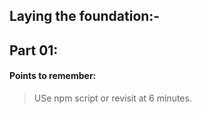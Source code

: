 ## Laying the foundation:-

## Part 01:

#### Points to remember:
> USe npm script or revisit at 6 minutes.
>